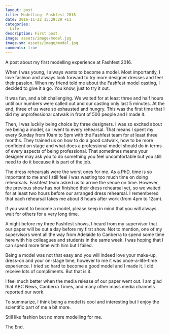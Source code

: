 ```yaml
---
layout: post
title: Modelling- Fashfest 2016
date: 2016-11-22 15:29:29 +11
categories:
  Life 
description: First post
image: assets/image/model.jpg
image-sm: assets/image/model.jpg
comments: true
---
```

A post about my first modelling experience at Fashfest 2016. 

When I was young, I always wants to become a model. Most importantly, I love fashion and always look forward to try more designer dresses and feel their passion. When my friend told me about the Fashfest model casting, I decided to give it a go. You know, just to try it out.  

It was fun, and a bit challenging. We waited for at least three and half hours until our numbers were called out and our casting only last 5 minutes. At the end, three of us were so exhausted and hungry. This was the first time that I did my unprofessional catwalk in front of 500 people and I made it. 

Then, I was luckily being choice by three designers. I was so excited about me being a model, so I went to every rehearsal. That means I spent my every Sunday from 10am to 5pm with the Fashfest team for at least three months. They trained us on how to do a good catwalk, how to be more confident on stage and what does a professional model should do in terms of every aspects of being professional. That sometimes means your designer may ask you to do something you feel uncomfortable but you still need to do it because it is part of the job. 

The dress rehearsals were the worst ones for me. As a PhD, time is so important to me and I still feel I was wasting too much time on doing rehearsals. Fashfest team asked us to arrive the venue on time. However, the previous show has not finished their dress rehearsal yet, so we waited for at least two hours before our arranged dress rehearsal. I remembered that each rehearsal takes me about 8 hours after work (from 4pm to 12am). 

If you want to become a model, please keep in mind that you will always wait for others for a very long time. 

A night before my three Fashfest shows, I heard from my supervisor that our paper will be out a day before my first show. Not to mention, one of my supervisors went all the way from Adelaide to Canberra to spend some time here with his colleagues and students in the same week. I was hoping that I can spend more time with him but I failed. 

Being a model was not that easy and you will indeed love your make-up, dress-on and your on-stage time, however to me it was once-a-life-time experience. I tried so hard to become a good model and I made it. I did receive lots of compliments. But that is it.

I feel much better when the media release of our paper went out. I am glad that ABC News, Canberra Times, and many other mass media channels reported our work. 

To summarize, I think being a model is cool and interesting but I enjoy the scientific part of me a bit more. 

Still like fashion but no more modelling for me.

The End.




